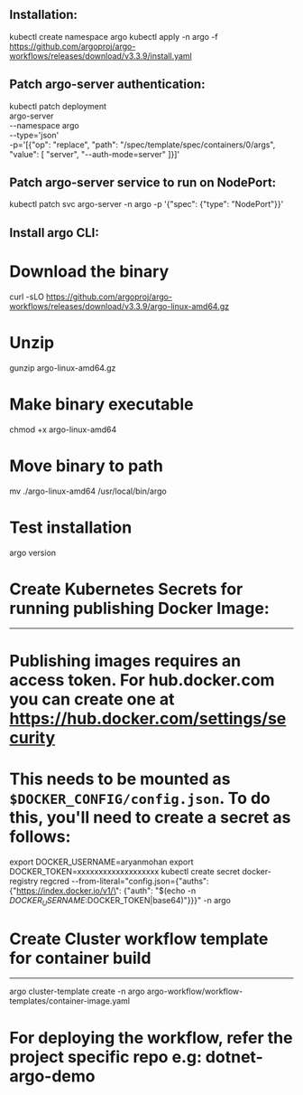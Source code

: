 Installation:
--------------

kubectl create namespace argo
kubectl apply -n argo -f https://github.com/argoproj/argo-workflows/releases/download/v3.3.9/install.yaml


Patch argo-server authentication:
----------------------------------

kubectl patch deployment \
  argo-server \
  --namespace argo \
  --type='json' \
  -p='[{"op": "replace", "path": "/spec/template/spec/containers/0/args", "value": [
  "server",
  "--auth-mode=server"
]}]'


Patch argo-server service to run on NodePort:
----------------------------------------------

kubectl patch svc argo-server -n argo -p '{"spec": {"type": "NodePort"}}'


Install argo CLI:
------------------

# Download the binary
curl -sLO https://github.com/argoproj/argo-workflows/releases/download/v3.3.9/argo-linux-amd64.gz

# Unzip
gunzip argo-linux-amd64.gz

# Make binary executable
chmod +x argo-linux-amd64

# Move binary to path
mv ./argo-linux-amd64 /usr/local/bin/argo

# Test installation
argo version


# Create Kubernetes Secrets for running publishing Docker Image:
----------------------------------------------------------------

# Publishing images requires an access token. For hub.docker.com you can create one at https://hub.docker.com/settings/security
# This needs to be mounted as `$DOCKER_CONFIG/config.json`. To do this, you'll need to create a secret as follows:

export DOCKER_USERNAME=aryanmohan
export DOCKER_TOKEN=xxxxxxxxxxxxxxxxxxx
kubectl create secret docker-registry regcred --from-literal="config.json={\"auths\": {\"https://index.docker.io/v1/\": {\"auth\": \"$(echo -n $DOCKER_USERNAME:$DOCKER_TOKEN|base64)\"}}}" -n argo


# Create Cluster workflow template for container build
-------------------------------------------------------

argo cluster-template create -n argo argo-workflow/workflow-templates/container-image.yaml


# For deploying the workflow, refer the project specific repo e.g: dotnet-argo-demo